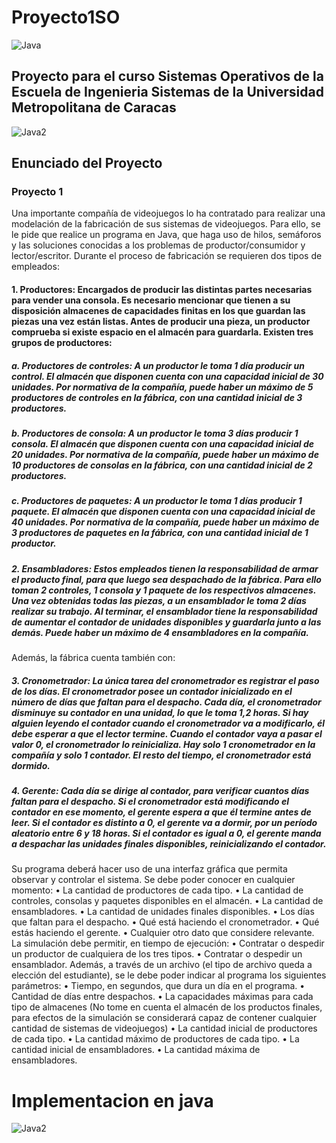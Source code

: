 
# Proyecto1SO
![Java](https://usemoslinux.net/wp-content/uploads/2016/01/Java-Netbeans.png)

## Proyecto para el curso Sistemas Operativos de la Escuela de Ingenieria Sistemas de la Universidad Metropolitana de Caracas

![Java2](https://club28blog.files.wordpress.com/2017/10/imagen1.png)

## Enunciado del Proyecto


### Proyecto 1
Una importante compañía de videojuegos lo ha contratado para realizar una modelación de la fabricación de sus sistemas de videojuegos. Para ello, se le pide que realice un programa en Java, que haga uso de hilos, semáforos y las soluciones conocidas a los problemas de productor/consumidor y lector/escritor. 
Durante el proceso de fabricación se requieren dos tipos de empleados:
#### 1.	Productores: Encargados de producir las distintas partes necesarias para vender una consola. Es necesario mencionar que tienen a su disposición almacenes de capacidades finitas en los que guardan las piezas una vez están listas. Antes de producir una pieza, un productor comprueba si existe espacio en el almacén para guardarla. Existen tres grupos de productores:

##### a.	Productores de controles: A un productor le toma 1 día producir un control. El almacén que disponen cuenta con una capacidad inicial de 30 unidades. Por normativa de la compañía, puede haber un máximo de 5 productores de controles en la fábrica, con una cantidad inicial de 3 productores.

##### b.	Productores de consola: A un productor le toma 3 días producir 1 consola. El almacén que disponen cuenta con una capacidad inicial de 20 unidades. Por normativa de la compañía, puede haber un máximo de 10 productores de consolas en la fábrica, con una cantidad inicial de 2 productores.

##### c.	Productores de paquetes: A un productor le toma 1 días producir 1 paquete. El almacén que disponen cuenta con una capacidad inicial de 40 unidades. Por normativa de la compañía, puede haber un máximo de 3 productores de paquetes en la fábrica, con una cantidad inicial de 1 productor.

##### 2.	Ensambladores: Estos empleados tienen la responsabilidad de armar el producto final, para que luego sea despachado de la fábrica. Para ello toman 2 controles, 1 consola y 1 paquete de los respectivos almacenes. Una vez obtenidas todas las piezas, a un ensamblador le toma 2 días realizar su trabajo. Al terminar, el ensamblador tiene la responsabilidad de aumentar el contador de unidades disponibles y guardarla junto a las demás. Puede haber un máximo de 4 ensambladores en la compañía.

Además, la fábrica cuenta también con: 

##### 3.	Cronometrador: La única tarea del cronometrador es registrar el paso de los días. El cronometrador posee un contador inicializado en el número de días que faltan para el despacho. Cada día, el cronometrador disminuye su contador en una unidad, lo que le toma 1,2 horas. Si hay alguien leyendo el contador cuando el cronometrador va a modificarlo, él debe esperar a que el lector termine. Cuando el contador vaya a pasar el valor 0, el cronometrador lo reinicializa. Hay solo 1 cronometrador en la compañía y solo 1 contador. El resto del tiempo, el cronometrador está dormido.

##### 4.	Gerente: Cada día se dirige al contador, para verificar cuantos días faltan para el despacho. Si el cronometrador está modificando el contador en ese momento, el gerente espera a que él termine antes de leer. Si el contador es distinto a 0, el gerente va a dormir, por un período aleatorio entre 6 y 18 horas. Si el contador es igual a 0, el gerente manda a despachar las unidades finales disponibles, reinicializando el contador.
Su programa deberá hacer uso de una interfaz gráfica que permita observar y controlar el sistema. Se debe poder conocer en cualquier momento:
•	La cantidad de productores de cada tipo.
•	La cantidad de controles, consolas y paquetes disponibles en el almacén.
•	La cantidad de ensambladores.
•	La cantidad de unidades finales disponibles.
•	Los días que faltan para el despacho.
•	Qué está haciendo el cronometrador.
•	Qué estás haciendo el gerente.
•	Cualquier otro dato que considere relevante.
La simulación debe permitir, en tiempo de ejecución:
•	Contratar o despedir un productor de cualquiera de los tres tipos.
•	Contratar o despedir un ensamblador.
Además, a través de un archivo (el tipo de archivo queda a elección del estudiante), se le debe poder indicar al programa los siguientes parámetros:
•	Tiempo, en segundos, que dura un día en el programa.
•	Cantidad de días entre despachos.
•	La capacidades máximas para cada tipo de almacenes (No tome en cuenta el almacén de los productos finales, para efectos de la simulación se considerará capaz de contener cualquier cantidad de sistemas de videojuegos)
•	La cantidad inicial de productores de cada tipo.
•	La cantidad máximo de productores de cada tipo.
•	La cantidad inicial de ensambladores.
•	La cantidad máxima de ensambladores.


# Implementacion en java
![Java2](https://club28blog.files.wordpress.com/2017/10/imagen1.png)



